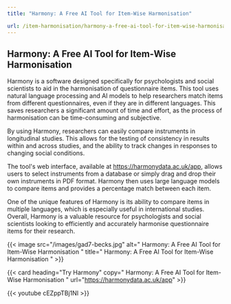 ```yaml
---
title: "Harmony: A Free AI Tool for Item-Wise Harmonisation"

url: /item-harmonisation/harmony-a-free-ai-tool-for-item-wise-harmonisation
---
```


## Harmony: A Free AI Tool for Item-Wise Harmonisation

Harmony is a software designed specifically for psychologists and social scientists to aid in the harmonisation of questionnaire items. This tool uses natural language processing and AI models to help researchers match items from different questionnaires, even if they are in different languages. This saves researchers a significant amount of time and effort, as the process of harmonisation can be time-consuming and subjective.

By using Harmony, researchers can easily compare instruments in longitudinal studies. This allows for the testing of consistency in results within and across studies, and the ability to track changes in responses to changing social conditions.

The tool's web interface, available at https://harmonydata.ac.uk/app, allows users to select instruments from a database or simply drag and drop their own instruments in PDF format. Harmony then uses large language models to compare items and provides a percentage match between each item.

One of the unique features of Harmony is its ability to compare items in multiple languages, which is especially useful in international studies. Overall, Harmony is a valuable resource for psychologists and social scientists looking to efficiently and accurately harmonise questionnaire items for their research. 


{{< image src="/images/gad7-becks.jpg" alt=" Harmony: A Free AI Tool for Item-Wise Harmonisation " title=" Harmony: A Free AI Tool for Item-Wise Harmonisation " >}}

{{< card heading="Try Harmony" copy=" Harmony: A Free AI Tool for Item-Wise Harmonisation " url="https://harmonydata.ac.uk/app" >}}

{{< youtube cEZppTBj1NI >}}



